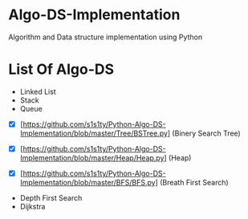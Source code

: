 # Algo-DS-Implementation
Algorithm and Data structure implementation using Python

# List Of Algo-DS
-  Linked List
-  Stack
-  Queue
- [x] [https://github.com/s1s1ty/Python-Algo-DS-Implementation/blob/master/Tree/BSTree.py] (Binery Search Tree)
- [x] [https://github.com/s1s1ty/Python-Algo-DS-Implementation/blob/master/Heap/Heap.py] (Heap)

- [x] [https://github.com/s1s1ty/Python-Algo-DS-Implementation/blob/master/BFS/BFS.py] (Breath First Search)
- Depth First Search
- Dijkstra